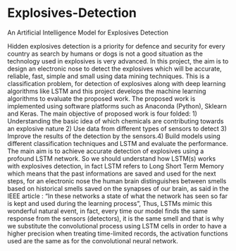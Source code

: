 # Explosives-Detection
An Artificial Intelligence Model for Explosives Detection

Hidden explosives detection is a priority for defence and security for every country as search
by humans or dogs is not a good situation as the technology used in explosives is very
advanced. In this project, the aim is to design an electronic nose to detect the explosives
which will be accurate, reliable, fast, simple and small using data mining techniques. This
is a classification problem, for detection of explosives along with deep learning algorithms
like LSTM and this project develops the machine learning algorithms to evaluate the
proposed work. The proposed work is implemented using software platforms such as
Anaconda (Python), Sklearn and Keras. The main objective of proposed work is four
folded: 1) Understanding the basic idea of which chemicals are contributing towards an
explosive nature 2) Use data from different types of sensors to detect 3) Improve the results
of the detection by the sensors.4) Build models using different classification techniques
and LSTM and evaluate the performance. The main aim is to achieve accurate detection
of explosives using a profound LSTM network. So we should understand how LSTM(s)
works with explosives detection, in fact LSTM refers to Long Short Term Memory which
means that the past informations are saved and used for the next steps, for an electronic
nose the human brain distinguishes between smells based on historical smells saved on
the synapses of our brain, as said in the IEEE article : “In these networks a state of what
the network has seen so far is kept and used during the learning process”, Thus, LSTMs
mimic this wonderful natural event, in fact, every time our model finds the same response
from the sensors (detectors), it is the same smell and that is why we substitute the
convolutional process using LSTM cells in order to have a higher precision when treating
time-limited records, the activation functions used are the same as for the convolutional
neural network.
